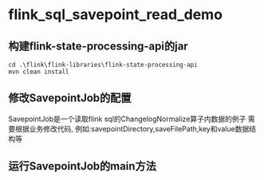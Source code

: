 # flink_sql_savepoint_read_demo
## 构建flink-state-processing-api的jar
```
cd .\flink\flink-libraries\flink-state-processing-api
mvn clean install
```

## 修改SavepointJob的配置
SavepointJob是一个读取flink sql的ChangelogNormalize算子内数据的例子
需要根据业务修改代码, 例如:savepointDirectory,saveFilePath,key和value数据结构等

## 运行SavepointJob的main方法